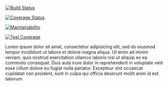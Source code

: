 [![Build Status](https://www.travis-ci.org/enJames/BEConnect.svg?branch=develop)](https://www.travis-ci.org/enJames/BEConnect)

[![Coverage Status](https://coveralls.io/repos/github/enJames/BEConnect/badge.svg?branch=develop)](https://coveralls.io/github/enJames/BEConnect?branch=develop)

[![Maintainability](https://api.codeclimate.com/v1/badges/0585d8a5d72ace6c308c/maintainability)](https://codeclimate.com/github/enJames/BEConnect/maintainability)

[![Test Coverage](https://api.codeclimate.com/v1/badges/0585d8a5d72ace6c308c/test_coverage)](https://codeclimate.com/github/enJames/BEConnect/test_coverage)

Lorem ipsum dolor sit amet, consectetur adipisicing elit, sed do eiusmod tempor incididunt ut labore et dolore magna aliqua. Ut enim ad minim veniam, quis nostrud exercitation ullamco laboris nisi ut aliquip ex ea commodo consequat. Duis aute irure dolor in reprehenderit in voluptate velit esse cillum dolore eu fugiat nulla pariatur. Excepteur sint occaecat cupidatat non proident, sunt in culpa qui officia deserunt mollit anim id est laborum.
